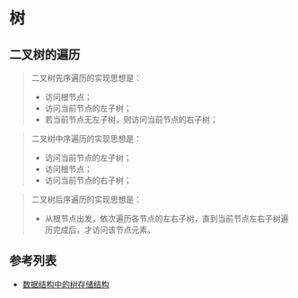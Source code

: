 # 树

## 二叉树的遍历
> 二叉树先序遍历的实现思想是：
> - 访问根节点；
> - 访问当前节点的左子树；
> - 若当前节点无左子树，则访问当前节点的右子树；

> 二叉树中序遍历的实现思想是：
> - 访问当前节点的左子树；
> - 访问根节点；
> - 访问当前节点的右子树；

> 二叉树后序遍历的实现思想是：
> - 从根节点出发，依次遍历各节点的左右子树，直到当前节点左右子树遍历完成后，才访问该节点元素。

## 参考列表
- [数据结构中的树存储结构](http://data.biancheng.net/view/23.html)




